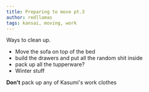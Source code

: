 ```yaml
---
title: Preparing to move pt.3
author: redllamas
tags: kansai, moving, work
---
```


Ways to clean up.

  - Move the sofa on top of the bed
  - build the drawers and put all the random shit inside
  - pack up all the tupperware?
  - Winter stuff

__Don't__ pack up any of Kasumi's work clothes